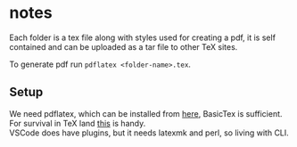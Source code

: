 # notes
Each folder is a tex file along with styles used for creating a pdf, it is self contained and can be uploaded as a tar file to other TeX sites. 

To generate pdf run ```pdflatex <folder-name>.tex```. 


## Setup
We need pdflatex, which can be installed from [here](https://www.tug.org/mactex/mactex-download.html), BasicTex is sufficient.   
For survival in TeX land [this](https://web.mit.edu/rsi/www/pdfs/new-latex.pdf) is handy.   
VSCode does have plugins, but it needs latexmk and perl, so living with CLI.

